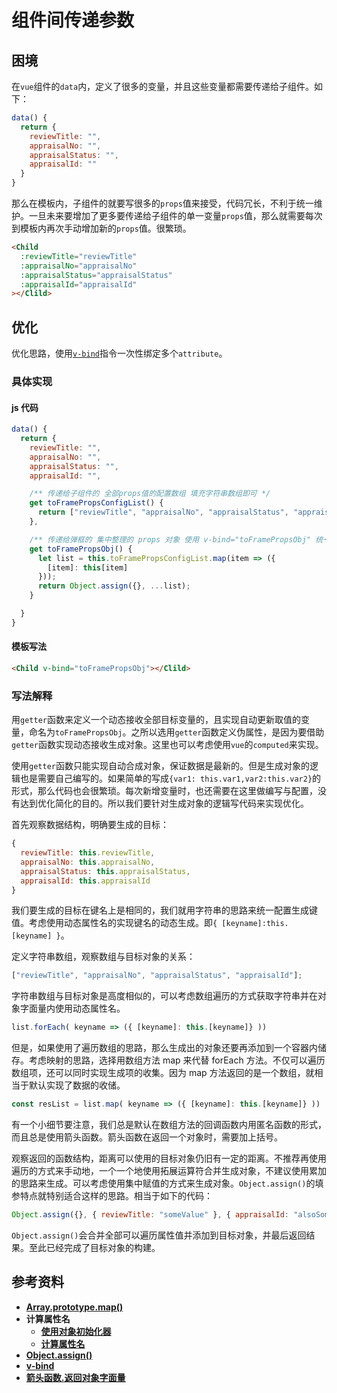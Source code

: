 # 组件间传递参数

## 困境

在`vue`组件的`data`内，定义了很多的变量，并且这些变量都需要传递给子组件。如下：

```js
data() {
  return {
    reviewTitle: "",
    appraisalNo: "",
    appraisalStatus: "",
    appraisalId: ""
  }
}
```

那么在模板内，子组件的就要写很多的`props`值来接受，代码冗长，不利于统一维护。一旦未来要增加了更多要传递给子组件的单一变量`props`值，那么就需要每次到模板内再次手动增加新的`props`值。很繁琐。

```html
<Child
  :reviewTitle="reviewTitle"
  :appraisalNo="appraisalNo"
  :appraisalStatus="appraisalStatus"
  :appraisalId="appraisalId"
></Clild>
```

## 优化

优化思路，使用[`v-bind`](https://cn.vuejs.org/v2/api/#v-bind)指令一次性绑定多个`attribute`。

### 具体实现

#### js 代码

```js
data() {
  return {
    reviewTitle: "",
    appraisalNo: "",
    appraisalStatus: "",
    appraisalId: "",

    /** 传递给子组件的 全部props值的配置数组 填充字符串数组即可 */
    get toFramePropsConfigList() {
      return ["reviewTitle", "appraisalNo", "appraisalStatus", "appraisalId"];
    },

    /** 传递给弹框的 集中整理的 props 对象 使用 v-bind="toFramePropsObj" 统一传递批量的props值 */
    get toFramePropsObj() {
      let list = this.toFramePropsConfigList.map(item => ({
        [item]: this[item]
      }));
      return Object.assign({}, ...list);
    }

  }
}
```

#### 模板写法

```html
<Child v-bind="toFramePropsObj"></Clild>
```

### 写法解释

用`getter`函数来定义一个动态接收全部目标变量的，且实现自动更新取值的变量，命名为`toFramePropsObj`。之所以选用`getter`函数定义伪属性，是因为要借助`getter`函数实现动态接收生成对象。这里也可以考虑使用`vue`的`computed`来实现。

使用`getter`函数只能实现自动合成对象，保证数据是最新的。但是生成对象的逻辑也是需要自己编写的。如果简单的写成`{var1: this.var1,var2:this.var2}`的形式，那么代码也会很繁琐。每次新增变量时，也还需要在这里做编写与配置，没有达到优化简化的目的。所以我们要针对生成对象的逻辑写代码来实现优化。

首先观察数据结构，明确要生成的目标：

```js
{
  reviewTitle: this.reviewTitle,
  appraisalNo: this.appraisalNo,
  appraisalStatus: this.appraisalStatus,
  appraisalId: this.appraisalId
}
```

我们要生成的目标在键名上是相同的，我们就用字符串的思路来统一配置生成键值。考虑使用动态属性名的实现键名的动态生成。即`{ [keyname]:this.[keyname] }`。

定义字符串数组，观察数组与目标对象的关系：

```js
["reviewTitle", "appraisalNo", "appraisalStatus", "appraisalId"];
```

字符串数组与目标对象是高度相似的，可以考虑数组遍历的方式获取字符串并在对象字面量内使用动态属性名。

```js
list.forEach( keyname => ({ [keyname]: this.[keyname]} ))
```

但是，如果使用了遍历数组的思路，那么生成出的对象还要再添加到一个容器内储存。考虑映射的思路，选择用数组方法 map 来代替 forEach 方法。不仅可以遍历数组项，还可以同时实现生成项的收集。因为 map 方法返回的是一个数组，就相当于默认实现了数据的收储。

```js
const resList = list.map( keyname => ({ [keyname]: this.[keyname]} ))
```

有一个小细节要注意，我们总是默认在数组方法的回调函数内用匿名函数的形式，而且总是使用箭头函数。箭头函数在返回一个对象时，需要加上括号。

观察返回的函数结构，距离可以使用的目标对象仍旧有一定的距离。不推荐再使用遍历的方式来手动地，一个一个地使用拓展运算符合并生成对象，不建议使用累加的思路来生成。可以考虑使用集中赋值的方式来生成对象。`Object.assign()`的填参特点就特别适合这样的思路。相当于如下的代码：

```js
Object.assign({}, { reviewTitle: "someValue" }, { appraisalId: "alsoSomeValue" });
```

`Object.assign()`会合并全部可以遍历属性值并添加到目标对象，并最后返回结果。至此已经完成了目标对象的构建。

## 参考资料

- [**Array.prototype.map()**](https://developer.mozilla.org/zh-CN/docs/Web/JavaScript/Reference/Global_Objects/Array/map)
- **计算属性名**
  - [**使用对象初始化器**](https://developer.mozilla.org/zh-CN/docs/Web/JavaScript/Guide/Working_with_Objects#使用对象初始化器)
  - [**计算属性名**](https://developer.mozilla.org/zh-CN/docs/Web/JavaScript/Reference/Operators/Object_initializer#计算属性名)
- [**Object.assign()**](https://developer.mozilla.org/zh-CN/docs/Web/JavaScript/Reference/Global_Objects/Object/assign)
- [**v-bind**](https://cn.vuejs.org/v2/api/#v-bind)
- [**箭头函数.返回对象字面量**](https://developer.mozilla.org/zh-CN/docs/Web/JavaScript/Reference/Functions/Arrow_functions#返回对象字面量)
